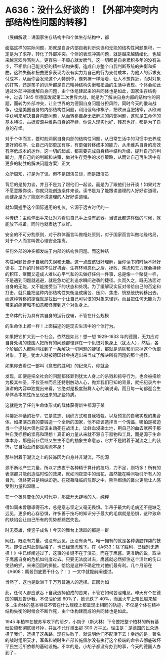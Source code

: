 # A636：没什么好谈的！【外部冲突时内部结构性问题的转移】

（展麟解读：讲国家生存结构中和个体生存结构中，都

面临这样的实际问题，那就是自身内部自我判断失误和无能的结构性问题累积，一定是为了求存，转化了外部冲突。个体的表现冲突问题，就是越来越情绪化，也越来越喜欢辱骂别人，更容易一不顺心就发脾气，这一切都是自身累积多年的没有进步，不相信自己能变好的精神结构失衡，造成自身整个自我判断系统的失衡和扭曲，这种失衡和扭曲更多表现为没有实力为自己的行为支付成本，为他人的诉求支付成本，从而你会发现这个人特别作，像刺猬一样活着，让人不想靠近，而对对象的打骂，还是孩子的训斥都是自己精神结构失衡和扭曲的生活中表现。个体会如此通过外部冲突缓解自身问题，由个体组建起来的共同体也是如此，国家生存结构中，过去 1945 年德国发起第二次世界大战，就是为了解决自身内部的结构性的问题，而转为外部冲突，让全世界的为德国自身问题分担风险，同时今天的俄乌战争，也是美国自身的内部结构性问题，利用俄乌作棋子，把欧洲当肥猪宰，从欧洲中获利来解决自身内部问题，从而转移自身无法解决的内部问题，这就是生命体的基本特征，占据资源并维系自身的存续，你说人现实也好，残忍也好，都是为了自身的存续。

对于个体而言，要时刻洞察自身内部的结构性问题，从日常生活中的习惯中去养成更好的秩序，让自己内部更加有序，有更强转移成本的能力，从未维系自身的高效有序低成本的运作，这一切的起点，都需要完成自身精神结构升级，提升自己的判断力，用自己的的判断和决策，做对生存竞争的求存策略，从而让自己再生活中有更多的制胜的解决问题方案）正文

众所周知，打是为了谈。但不是跟演员谈，而是跟演员

背后的是势力谈，并且不是为了跟他们一起谈，而是为了跟他们分开谈！如果对方不愿意跟你谈，你就只能创造条件来谈。读书是为了能跟讲道理的人好好讲道理，而健身是为了能跟不讲道理的人好好讲道理。

就如同握手这个国际通用的礼仪，它源于远古时代的一

种传统：主动伸出手来让对方看见自己手上没有武器。当彼此都这样做的时候，就能放下戒备，同时也就表达了友好。

安全的不可分割原则，对于群体而言叫做相处原则，对于国家而言叫做地缘格局，对于个人而言叫做心理安全距离。

任何外部的冲突都发端于内部的结构性问题。而这种结

构性问题皆源于自我的失误和无能。这一点应该很好理解，当你读书的时候不好好读书，工作的时候抓不住好机会。生存环境恶化之后，挫败、焦虑和无力就会持续的积压，继而又造成人难以心平气和的去做好任何一件事，总是像一个赌徒一样，不是遇到问题就逃避，就是急功近利追求瞬间逆袭的捷径。久而久之，既无法面对自身的无能，又不能接受当下的状态和处境。为了缓解现实反对带给自己的否定和打击，就只能把这种内部结构性失衡造成痛苦、压抑、焦虑、愤怒统统转移出去。而这种转移的捷径就是找出一个让自己可以恨的对象来怪罪。而且把任何无能为力带来的痛苦和不如意都怪罪到这个对象身上。

生命体的行为具有其自身的运行逻辑，不管在什么规模

的生命体上都一样！上面描述的是现实生活中的个体行为。

如果把它扩大到一个社会，依然是如此！想一想 1929-1933 年的德国，无力应对自身处境的德国人把所有的问题都怪罪在一个仇恨对象身上（犹太人），然后，各个阶层的人都瞬间找到了一条解决一切问题的捷径，那就是清除和消灭掉这个仇恨对象。于是，犹太人就被德国社会挑选出来当成了解决所有问题的那个捷径。

如果你去看过一部叫《意志的胜利》的纪录片，你就会

发现，即便是把全社会的问题都怪罪到犹太人身上的杀戮和掠夺行为，也会被描绘为极其神圣，不仅圣神而且还特别触动人心，抛弃我们已知的背景，就把纪录片中演讲的内容单独提出来看，它绝对是极度鼓舞人心的演说词，而且每一句都迎合生命体基本属性所呈现出来的那些特质。

这就是为了任何生命体形式的载体获得新生都源于某

种接近神话的壮举，它是意志、组织方式和自我牺牲，以及预言的自我实现的集合体。如果演员真的要锻造一个全新的国家，他不应该选择当一个傀儡，哪怕是被迫当一个提线木偶也应该主动死在战场上，让鲜血浸染土地，用自己的血去献祭于那种自我标榜的崇高和理想！真正的力量从来就不源自于器物和工具，而是源于生命体本身，那是前仆后继又生生不息的抽象生命意志，它并不是附着于潮流之上的装饰，它自始至终都是潮流本身！

那些附着于潮流之上的装饰因为自身并非潮流，不能源

源不断地产生力量，所以才热衷于各种精于算计的技巧，力不足，则巧多！所有的表演都只能创造临时性的效果，就如同夜空中的烟花，虽然能在瞬间吸引所有人的目光，但终究只是稍纵即逝。在夜幕降临的荒野之中，熊熊燃烧的篝火更能让人感受到力量和温暖…

在一个极具变化的大时代中，那些开天辟地的人，纯粹

得如同未曾雕琢得石木，总是意志坚定又毫无畏惧。半吊子最大的毛病还不是缺乏远见，更多的心存恐惧，许多善于技巧的知识分子最大的毛病就是恐惧，这种致命的缺陷会让自己所有的优势都黯然失色。

时无英雄，使竖子成名！今天的舞台上活跃的都是一群

网红。既没有力量，也没有远见，还没有勇气，唯一拥有的就是各种装腔作势的技巧。即便此时此刻后悔了，也已经骑虎难下。在《A633：除了胜利，已经别无选择！》中已经阐述过了，这事的关键不在于演员，而在于鹰酱。更准确的说，取决于鹰酱自身的危机如何度过去。只要无法度过去，鹰酱就必然抓住这个溃烂的伤口使劲的抓，来来回回的撕扯。恰恰是这种不确定性对他们最有利。几个月前在《A608：鹰酱到底要干什么？！》一文中就提前阐述过。

当然了，这也是欧洲千千万万普通人的选择。正因为如

此，任何人都应该吞下自我选择酿成的苦果，不管它如何苦涩难忍。昨天有个在德国的朋友告诉我，不仅油价涨 60%了，欧元跌了 40%，而且火车上难民越来越多…生命体的基本特征不管在什么规模上都呈现出相同的轨迹，不仅是个体在精神结构失衡的时候会不断作死，由个体构建而成的共同体也是如此。

1945 年柏林在被苏军攻下的前夕，小胡子（斯大林）下令要把整个柏林的所有基础设施都彻底破坏掉，并且不允许撤出那 300 万平民。理由是：是德国的民众选择了我们，选择了这条路，现在失败了，就说明他们不配活下去！幸运的是，著名的战时组织天才，军备和战时生产部长施佩尔没有执行这个极端的命令去彻底破坏平民生活所依赖的基础设施。不幸的是，小胡子都没有办到的事，今天的德国人办到了…